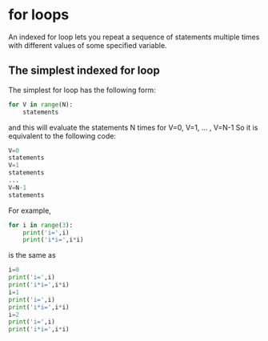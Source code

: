 # for loops

An indexed for loop lets you repeat a sequence of statements multiple times
with different values of some specified variable.

## The simplest indexed for loop
The simplest for loop has the following form:
``` python
for V in range(N):
    statements
```
and this will evaluate the statements N times for V=0, V=1, ... , V=N-1
So it is equivalent to the following code:
``` python
V=0
statements
V=1
statements
...
V=N-1
statements
```

For example, 
``` python
for i in range(3):
    print('i=',i)
    print('i*i=',i*i)
```
 is the same as
``` python
i=0
print('i=',i)
print('i*i=',i*i)
i=1
print('i=',i)
print('i*i=',i*i)
i=2
print('i=',i)
print('i*i=',i*i)
```

